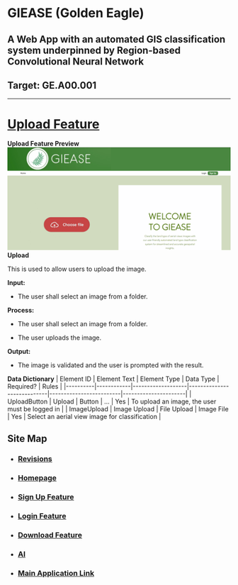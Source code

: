 # GIEASE (Golden Eagle)
## A Web App with an automated GIS classification system underpinned by Region-based Convolutional Neural Network
## Target:  GE.A00.001
_______________________________________
# [Upload Feature](https://github.com/rendznicoy/golden-eagle/blob//main/Details/UPLOAD.md)
**Upload Feature Preview**
![Homepage](https://github.com/rendznicoy/golden-eagle/blob/main/Mockups/Mockup.png)
**Upload**

This is used to allow users to upload the image.

**Input:**
* The user shall select an image from a folder.
  
**Process:**
+ The user shall select an image from a folder.
- The user uploads the image.

**Output:**
*  The image is validated and the user is prompted with the result.

**Data Dictionary**
| Element ID | Element Text      | Element Type | Data Type                | Required?          | Rules         |
|----------|------------|-------------------|----------------------------|-------------------------|----------------------|
| UploadButton      | Upload        | Button               | ...               | Yes               | To upload an image, the user must be logged in               | 
| ImageUpload      | Image Upload       | File Upload               | Image File               | Yes               | Select an aerial view image for classification               |

## Site Map

* ### [Revisions](https://github.com/rendznicoy/golden-eagle/blob//main/Details/REVISIONS.md)

* ### [Homepage](https://github.com/rendznicoy/golden-eagle/blob/main/Details/HOMEPAGE.md)

* ### [Sign Up Feature](https://github.com/rendznicoy/golden-eagle/blob//main/Details/SIGNUP.md)

* ### [Login Feature](https://github.com/rendznicoy/golden-eagle/blob//main/Details/LOGIN.md)

* ### [Download Feature](https://github.com/rendznicoy/golden-eagle/blob/main/Details/DOWNLOAD.md)

* ### [AI](https://github.com/rendznicoy/golden-eagle/blob/main/Details/AI.md)

* ### [Main Application Link](https://github.com/rendznicoy/GoldenEagle)
